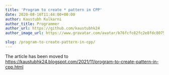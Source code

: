 ```yaml
---
title: 'Program to create * pattern in CPP'
date: 2020-08-16T11:44:00+00:00
author: Kaustubh Kulkarni
author_title: Programmer
author_url: https://github.com/kaustubhk24
author_image_url: https://www.gravatar.com/avatar/b76fcfc82fc2e8fdc8075636f1735f61?s=200

slug: /program-to-create-pattern-in-cpp/
---
```

The article has been moved to https://kaustubhk24.blogspot.com/2021/11/program-to-create-pattern-in-cpp.html